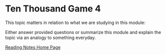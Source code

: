# Ten Thousand Game 4

This topic matters in relation to what we are studying in this module:

Either answer provided questions or summarize this module and explain the topic via an analogy to something everyday.  

[Reading Notes Home Page](README.md)